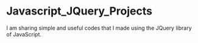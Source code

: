 # Javascript_JQuery_Projects
I am sharing simple and useful codes that I made using the JQuery library of JavaScript.
